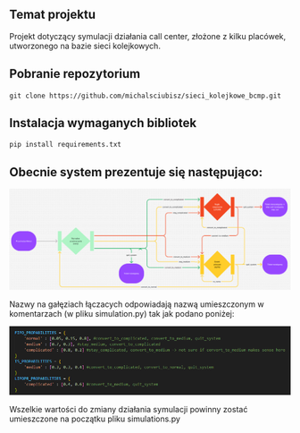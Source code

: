 ## Temat projektu

Projekt dotyczący symulacji działania call center, złożone z kilku placówek, utworzonego na bazie sieci kolejkowych.

## Pobranie repozytorium

```
git clone https://github.com/michalsciubisz/sieci_kolejkowe_bcmp.git
```

## Instalacja wymaganych bibliotek

```
pip install requirements.txt
```

## Obecnie system prezentuje się następująco:

![Alt text](images/system_behavior.png)

Nazwy na gałęziach łączacych odpowiadają nazwą umieszczonym w komentarzach (w pliku simulation.py) tak jak podano poniżej:

![Alt text](images/propabilities.png)

Wszelkie wartości do zmiany działania symulacji powinny zostać umieszczone na początku pliku simulations.py